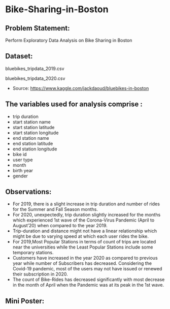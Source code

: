 # Bike-Sharing-in-Boston

## Problem Statement: 
Perform Exploratory Data Analysis on Bike Sharing in Boston

## Dataset: 
bluebikes_tripdata_2019.csv

bluebikes_tripdata_2020.csv

- Source: https://www.kaggle.com/jackdaoud/bluebikes-in-boston

## The variables used for analysis comprise :
- trip duration
- start station name
- start station latitude
- start station longitude
- end station name
- end station latitude
- end station longitude
- bike id
- user type
- month
- birth year
- gender

## Observations:
- For 2019, there is a slight increase in trip duration and number of rides for  the Summer and Fall Season months.
- For 2020, unexpectedly, trip duration slightly increased for the months which experienced 1st wave of the Corona-Virus Pandemic (April to August’20) when compared to the year 2019.
- Trip-duration and distance might not have a linear relationship which might be due to varying speed at which each user rides the bike.
- For 2019,Most Popular Stations in terms of count of trips are located near the universities while the Least Popular Stations include some temporary stations.
- Customers have increased in the year 2020 as compared to previous year while number of Subscribers has decreased. Considering the Covid-19 pandemic, most of the users may not have issued or renewed their subscription in 2020.
- The count of Bike-Rides has decreased significantly with most decrease in the month of April when the Pandemic was at its peak in the 1st wave.

## Mini Poster:

